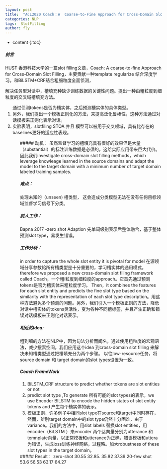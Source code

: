```yaml
---
layout: post
title:  "ACL2020 Coach：A  Coarse-to-Fine Approach for Cross-Domain Slot Filling "
categories: NLP
tags:  SlotFilling
author: fly
---
```


* content
{:toc}




##### 前言
HUST 香港科技大学的一篇slot filling文章，Coach: A coarse-to-fine Approach for Cross-Domain Slot Filling，主要贡献一种template regularize 结合深度学习。和BiLSTM+CRF结合粗细粒度全面侦测，

 解决任务型对话中，槽填充种缺少训练数据的关键性问题。提出一种由粗粒度到细粒度的交叉域槽填充方法。
<ol>
通过侦测tokens是否为槽实体，之后预测槽实体的具体类型。
<li> 另外，我们提出一个模板正则化的方法，来提高泛化鲁棒性，这种方法通过对话模板来正则化表示对话。</li>
<li>  实验表明，slotfiling STOA  并且 模型可以被用于交叉领域，具有比存在的baselines更好的适应性表现。
</li>
<ol>
##### 动机：
虽然监督学习的槽填充具有很好的效果但是大量（substantial）的标注训练数据是必须的，这给实际应用带来巨大代价。因此我们investigate cross-domain slot filling methods，which leverage knowleage learned in the source domains and adapt the model to the target domain with a minimum number of  target domain labeled training  samples.

##### 难点： 
处理未知的（unseen) 槽类型， 这会造成分类模型无法在没有任何目标领域监督学习信号下分类。

##### 前人工作：
Bapna 2017 -zero shot Adaption 先单词级别表示后整体融合，基于整体预测slot type，易发生错误。

##### 工作分析：
in order to capture the whole slot  entity  it is pivotal for model 在源领域分享参数給所有槽类型是十分重要的，学习槽实体的通用模式。
therefore  we proposed a new cross-domain slot filing framework  called Coach，一个粗i粒度到细粒度的approach。它首先通过预测tokens是否为槽实体来粗粒度学习。
Then，it combines the features  for  each slot  entity  and  predicts the fine slot type based on the similarity with the representation of each slot type description。用这种方法避免多个预测的问题。另外，我们引入一个模板正则的方法，降低对话中槽实体的tokens灵活性，变为各种不同槽标签，并且产生正确和错误对话模板来正则化对话表示。

##### 相近的idea:
 粗到细的方法在NLP中，因为句法分析而闻名，通过使用粗粒度的宏观语法，减少搜索空间。我们应用这个idea 到cross-domain slot filling 来解决未知槽类型通过把槽填充分为两个步骤。
以往low-resource任务，将source domain 和 target domain的slot types设置为一致。

##### Coach FrameWork
<ol>
<li> BiLSTM_CRF structure  to  predict whether tokens  are slot  entities or not</li>
<li> predict slot type ,To  generate 所有可能的slot types的表示，we use Encoder BILSTM to encode the hidden states of slot entity tokens and 产生每个槽实体的表示。</li>
<li> 模板正则，许多例子中相同slot type在source和target中同时存在，然而，辨别target domain中的slot type仍然十分困难，由于variance。我们的方法中，用slot labels 替换slot entities，用encoder（BiLSTM ）来encoder 两个达向量分别为utterance 和 temnplate向量，以正常模板和utterance为正确，错误模板和uttera 为错误，生成loss训练神经网络，过程略。加大robustness of these slot types in the  target domain。</li>
</ol>
##### Result： 
zero-shot 30.55  32.85.  35.82  37.39   20-few shot 53.6  56.53   63.17  64.27  
